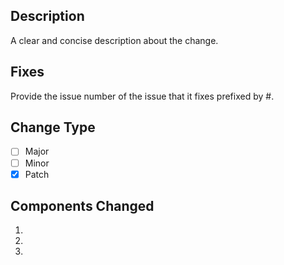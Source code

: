 ## Description
A clear and concise description about the change.

## Fixes
Provide the issue number of the issue that it fixes prefixed by #.

## Change Type
- [ ] Major
- [ ] Minor
- [x] Patch

## Components Changed
1. 
2. 
3. 
